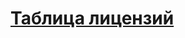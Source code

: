 # [Таблица лицензий](http://htmlpreview.github.io/?https://github.com/DenisSouth/General-GithubLicensies-RUS/blob/master/Github_Licensies-RUS.html)
